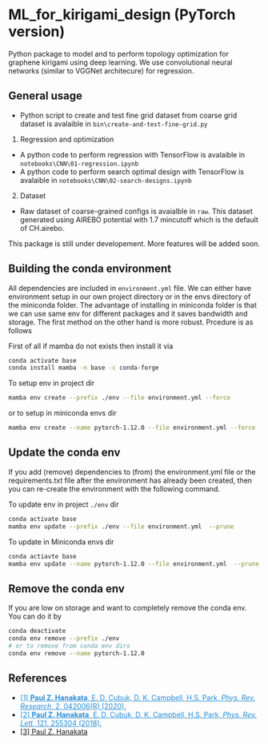 # ML_for_kirigami_design (PyTorch version)
Python package to model and to perform topology optimization for graphene kirigami using deep learning. We use convolutional neural networks (similar to VGGNet architecure) for regression. 

## General usage 

* Python script to create and test fine grid dataset from coarse grid dataset is avalaible in `bin\create-and-test-fine-grid.py`

1. Regression and optimization 
* A python code to perform regression with TensorFlow is avalaible in `notebooks\CNN\01-regression.ipynb`
* A python code to perform search optimal design with TensorFlow is avalaible in `notebooks\CNN\02-search-designs.ipynb`

2. Dataset 
* Raw dataset of coarse-grained configs is avaialble in `raw`. This dataset generated using AIREBO potential with 1.7 mincutoff which is the default of CH.airebo.


This package is still under developement. More features will be added soon.

## Building the conda environment

All dependencies are included in `environment.yml` file. We can either have environment setup in our own project directory 
or in the envs directory of the miniconda folder. The advantage of installing in miniconda folder is that we can use same env
for different packages and it saves bandwidth and storage. The first method on the other hand is more robust. Prcedure is as follows

First of all if mamba do not exists then install it via
```bash
conda activate base
conda install mamba -n base -c conda-forge
```

To setup env in project dir 
```bash
mamba env create --prefix ./env --file environment.yml --force
```
or to setup in miniconda envs dir
```bash
mamba env create --name pytorch-1.12.0 --file environment.yml --force
```

## Update the conda env

If you add (remove) dependencies to (from) the environment.yml file or the requirements.txt file
after the environment has already been created, then you can re-create the environment with the
following command.

To update env in project `./env` dir
```bash
conda activate base
mamba env update --prefix ./env --file environment.yml  --prune
```

To update in Miniconda envs dir
```bash
conda actiavte base
mamba env update --name pytorch-1.12.0 --file environment.yml  --prune
```

## Remove the conda env

If you are low on storage and want to completely remove the conda env. You can do it by 

```bash
conda deactivate
conda env remove --prefix ./env
# or to remove from conda env dirs
conda env remove --name pytorch-1.12.0
```

## References
* <a href="https://journals.aps.org/prresearch/abstract/10.1103/PhysRevResearch.2.042006" style="color:#268cd7">[1] **Paul Z. Hanakata**, E. D. Cubuk, D. K. Campbell, H.S. Park, *Phys. Rev. Research*, 2, 042006(R) (2020).</a>
* <a href="https://journals.aps.org/prl/abstract/10.1103/PhysRevLett.121.255304" style="color:#268cd7">[2] **Paul Z. Hanakata**, E. D. Cubuk, D. K. Campbell, H.S. Park, *Phys. Rev. Lett*, 121, 255304  (2018).</a>
* [[3] Paul Z. Hanakata](https://github.com/phanakata/ML_for_kirigami_design.git)

